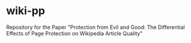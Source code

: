 # wiki-pp
Repository for the Paper "Protection from Evil and Good: The Differential Effects of Page Protection on Wikipedia Article Quality"
